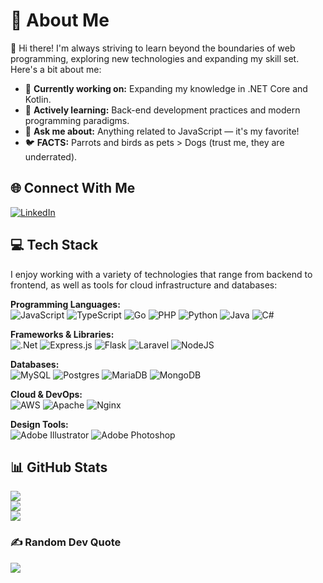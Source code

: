 # 💫 About Me

👋 Hi there! I'm always striving to learn beyond the boundaries of web programming, exploring new technologies and expanding my skill set. Here's a bit about me:

- 🔭 **Currently working on:** Expanding my knowledge in .NET Core and Kotlin.  
- 🌱 **Actively learning:** Back-end development practices and modern programming paradigms.  
- 💬 **Ask me about:** Anything related to JavaScript — it's my favorite!  
- 🐦 **FACTS:** Parrots and birds as pets > Dogs (trust me, they are underrated).  

## 🌐 Connect With Me

[![LinkedIn](https://img.shields.io/badge/LinkedIn-%230077B5.svg?logo=linkedin&logoColor=white)](https://www.linkedin.com/in/gjz26/)  

## 💻 Tech Stack

I enjoy working with a variety of technologies that range from backend to frontend, as well as tools for cloud infrastructure and databases:

**Programming Languages:**  
![JavaScript](https://img.shields.io/badge/javascript-%23323330.svg?style=flat-square&logo=javascript&logoColor=%23F7DF1E) ![TypeScript](https://img.shields.io/badge/typescript-%23007ACC.svg?style=flat-square&logo=typescript&logoColor=white) ![Go](https://img.shields.io/badge/go-%2300ADD8.svg?style=flat-square&logo=go&logoColor=white) ![PHP](https://img.shields.io/badge/php-%23777BB4.svg?style=flat-square&logo=php&logoColor=white) ![Python](https://img.shields.io/badge/python-3670A0?style=flat-square&logo=python&logoColor=ffdd54) ![Java](https://img.shields.io/badge/java-%23ED8B00.svg?style=flat-square&logo=openjdk&logoColor=white) ![C#](https://img.shields.io/badge/c%23-%23239120.svg?style=flat-square&logo=csharp&logoColor=white)  

**Frameworks & Libraries:**  
![.Net](https://img.shields.io/badge/.NET-5C2D91?style=flat-square&logo=.net&logoColor=white) ![Express.js](https://img.shields.io/badge/express.js-%23404d59.svg?style=flat-square&logo=express&logoColor=%2361DAFB) ![Flask](https://img.shields.io/badge/flask-%23000.svg?style=flat-square&logo=flask&logoColor=white) ![Laravel](https://img.shields.io/badge/laravel-%23FF2D20.svg?style=flat-square&logo=laravel&logoColor=white) ![NodeJS](https://img.shields.io/badge/node.js-6DA55F?style=flat-square&logo=node.js&logoColor=white)  

**Databases:**  
![MySQL](https://img.shields.io/badge/mysql-4479A1.svg?style=flat-square&logo=mysql&logoColor=white) ![Postgres](https://img.shields.io/badge/postgres-%23316192.svg?style=flat-square&logo=postgresql&logoColor=white) ![MariaDB](https://img.shields.io/badge/MariaDB-003545?style=flat-square&logo=mariadb&logoColor=white) ![MongoDB](https://img.shields.io/badge/MongoDB-%234ea94b.svg?style=flat-square&logo=mongodb&logoColor=white)  

**Cloud & DevOps:**  
![AWS](https://img.shields.io/badge/AWS-%23FF9900.svg?style=flat-square&logo=amazon-aws&logoColor=white) ![Apache](https://img.shields.io/badge/apache-%23D42029.svg?style=flat-square&logo=apache&logoColor=white) ![Nginx](https://img.shields.io/badge/nginx-%23009639.svg?style=flat-square&logo=nginx&logoColor=white)  

**Design Tools:**  
![Adobe Illustrator](https://img.shields.io/badge/adobe%20illustrator-%23FF9A00.svg?style=flat-square&logo=adobe%20illustrator&logoColor=white) ![Adobe Photoshop](https://img.shields.io/badge/adobe%20photoshop-%2331A8FF.svg?style=flat-square&logo=adobe%20photoshop&logoColor=white)  

## 📊 GitHub Stats

![](https://github-readme-stats.vercel.app/api?username=GJZ26&theme=blue_navy&hide_border=true&include_all_commits=true&count_private=true)  
![](https://github-readme-streak-stats.herokuapp.com/?user=GJZ26&theme=blue_navy&hide_border=true)  
![](https://github-readme-stats.vercel.app/api/top-langs/?username=GJZ26&theme=blue_navy&hide_border=true&include_all_commits=true&count_private=true&layout=compact)  

### ✍️ Random Dev Quote

![](https://quotes-github-readme.vercel.app/api?type=vetical&theme=tokyonight)

